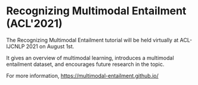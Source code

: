 # Recognizing Multimodal Entailment (ACL'2021)

The Recognizing Multimodal Entailment tutorial will be held virtually at
ACL-IJCNLP 2021 on August 1st.

It gives an overview of multimodal learning, introduces a multimodal entailment
dataset, and encourages future research in the topic.

For more information, https://multimodal-entailment.github.io/
